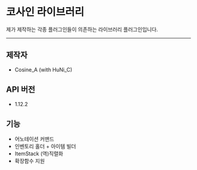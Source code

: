 # 코사인 라이브러리

제가 제작하는 각종 플러그인들이 의존하는 라이브러리 플러그인입니다.

---

## 제작자

* Cosine_A (with HuNi_C)

## API 버전

* 1.12.2

## 기능

* 어노테이션 커맨드
* 인벤토리 홀더 + 아이템 빌더
* ItemStack (역)직렬화
* 확장함수 지원
